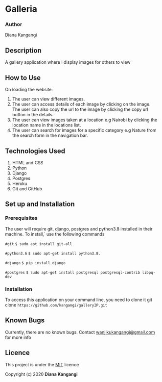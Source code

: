 # Galleria
### Author
Diana Kangangi

## Description
A gallery application where I display images for others to view 

## How to Use
On loading the website:
1. The user can view different images.
2. The user can access details of each image by clicking on the image. The user can also copy the url to the image by clicking the copy url button in the details.
3. The user can view images taken at a location e.g Nairobi by clicking the location name in the locations list.
4. The user can search for images for a specific category e.g Nature from the search form in the navigation bar.

## Technologies Used
1. HTML and CSS
2. Python
3. Django
4. Postgres
5. Heroku
6. Git and GitHub

## Set up and Installation
### Prerequisites
The user will require git, django, postgres and python3.8 installed in their machine. To install,` use the following commands

```#git```
```$ sudo apt install git-all```

```#python3.6```
```$ sudo apt-get install python3.8.```

```#django```
```$ pip install django```

```#postgres```
```$ sudo apt-get install postgresql postgresql-contrib libpq-dev```

### Installation
To access this application on your command line, you need to clone it git clone ```https://github.com/kangangi/galleryIP.git```


## Known Bugs 
Currently, there are no known bugs. Contact wanjikukangangi@gmail.com for more info

## Licence
This project is under the [MIT](https://github.com/kangangi/galleryIP/blob/master/LICENSE.md) licence

Copyright (c) 2020 **Diana Kangangi**